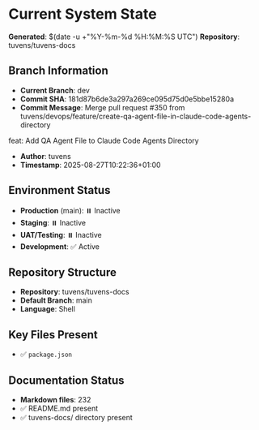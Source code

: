 # Current System State
**Generated**: $(date -u +"%Y-%m-%d %H:%M:%S UTC")
**Repository**: tuvens/tuvens-docs

## Branch Information
- **Current Branch**: dev
- **Commit SHA**: 181d87b6de3a297a269ce095d75d0e5bbe15280a
- **Commit Message**: Merge pull request #350 from tuvens/devops/feature/create-qa-agent-file-in-claude-code-agents-directory

feat: Add QA Agent File to Claude Code Agents Directory
- **Author**: tuvens
- **Timestamp**: 2025-08-27T10:22:36+01:00

## Environment Status
- **Production** (main): ⏸️ Inactive
- **Staging**: ⏸️ Inactive
- **UAT/Testing**: ⏸️ Inactive
- **Development**: ✅ Active

## Repository Structure
- **Repository**: tuvens/tuvens-docs
- **Default Branch**: main
- **Language**: Shell

## Key Files Present
- ✅ `package.json`

## Documentation Status
- **Markdown files**: 232
- ✅ README.md present
- ✅ tuvens-docs/ directory present
